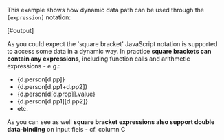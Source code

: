 
This example shows how dynamic data path can be used through the `[expression]` notation:

[#output]

As you could expect the 'square bracket' JavaScript notation is supported to access some data in a dynamic way. In practice **square brackets can contain any expressions**, including function calls and arithmetic expressions - e.g.:


- {d.person[d.pp]}
- {d.person[d.pp1+d.pp2]}
- {d.person[d[d.prop]].value}
- {d.person[d.pp1][d.pp2]}
- etc.

As you can see as well **square bracket expressions also support double data-binding** on input fiels - cf. column C